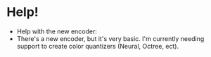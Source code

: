 # Help!

* Help with the new encoder:  
* There's a new encoder, but it's very basic. I'm currently needing support to create color quantizers (Neural, Octree, ect).
